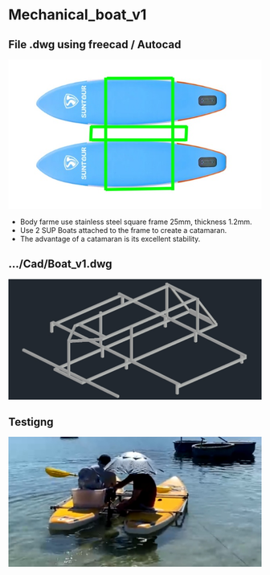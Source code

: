 # Mechanical_boat_v1
## File .dwg using freecad / Autocad

![Image](Image/Boat_V1.jpg)

- Body farme use stainless steel square frame 25mm, thickness 1.2mm.
- Use 2 SUP Boats attached to the frame to create a catamaran.
- The advantage of a catamaran is its excellent stability.

## .../Cad/Boat_v1.dwg
![Image](Image/Cad_v1.jpg)

## Testigng
![Image](Image/Test_1.jpg)
